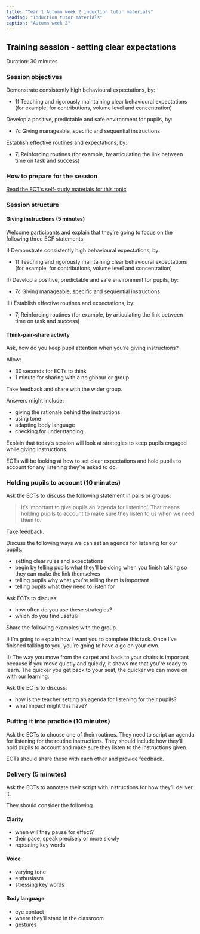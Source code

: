 ```yaml
---
title: "Year 1 Autumn week 2 induction tutor materials"
heading: "Induction tutor materials"
caption: "Autumn week 2"
---
```


## Training session - setting clear expectations

Duration: 30 minutes

### Session objectives

Demonstrate consistently high behavioural expectations, by:

- 1f Teaching and rigorously maintaining clear behavioural expectations (for example, for contributions, volume level and concentration)

Develop a positive, predictable and safe environment for pupils, by: 

- 7c Giving manageable, specific and sequential instructions

Establish effective routines and expectations, by: 

- 7j Reinforcing routines (for example, by articulating the link between time on task and success)

### How to prepare for the session

[Read the ECT’s self-study materials for this topic](/education-development-trust/year-1-establishing-a-positive-climate-for-learning/autumn-week-2-ect-instructions)

### Session structure

#### Giving instructions (5 minutes)

Welcome participants and explain that they’re going to focus on the following three ECF statements:

I) Demonstrate consistently high behavioural expectations, by:

- 1f Teaching and rigorously maintaining clear behavioural expectations (for example, for contributions, volume level and concentration)

II) Develop a positive, predictable and safe environment for pupils, by:

- 7c Giving manageable, specific and sequential instructions

III) Establish effective routines and expectations, by:

- 7j Reinforcing routines (for example, by articulating the link between time on task and success)

#### Think-pair-share activity

Ask, how do you keep pupil attention when you’re giving instructions?

Allow:

- 30 seconds for ECTs to think
- 1 minute for sharing with a neighbour or group

Take feedback and share with the wider group.

Answers might include:

- giving the rationale behind the instructions 
- using tone
- adapting body language
- checking for understanding

Explain that today’s session will look at strategies to keep pupils engaged while giving instructions.

ECTs will be looking at how to set clear expectations and hold pupils to account for any listening 	they’re asked to do.

### Holding pupils to account (10 minutes)

Ask the ECTs to discuss the following statement in pairs or groups:

> It’s important to give pupils an ‘agenda for listening’. That means holding pupils to account to make sure they listen to us when we need them to.

Take feedback.

Discuss the following ways we can set an agenda for listening for our pupils:

- setting clear rules and expectations
- begin by telling pupils what they’ll be doing when you finish talking so they can make the link themselves
- telling pupils why what you’re telling them is important
- telling pupils what they need to listen for

Ask ECTs to discuss:

- how often do you use these strategies? 
- which do you find useful?

Share the following examples with the group.

I) I’m going to explain how I want you to complete this task. Once I’ve finished talking to you, you’re going to have a go on your own.

II)	The way you move from the carpet and back to your chairs is important because if you move quietly and quickly, it shows me that you’re ready to learn. The quicker you get back to your seat, the quicker we can move on with our learning.

Ask the ECTs to discuss:

- how is the teacher setting an agenda for listening for their pupils?
- what impact might this have?

### Putting it into practice (10 minutes)

Ask the ECTs to choose one of their routines. They need to script an agenda for listening for the routine instructions. They should include how they’ll hold pupils to account and make sure they listen to the instructions given.

ECTs should share these with each other and provide feedback.

### Delivery (5 minutes)

Ask the ECTs to annotate their script with instructions for how they’ll deliver it.

They should consider the following.

#### Clarity

- when will they pause for effect? 
- their pace, speak precisely or more slowly 
- repeating key words

#### Voice

- varying tone 
- enthusiasm 
- stressing key words

#### Body language

- eye contact 
- where they’ll stand in the classroom
- gestures
